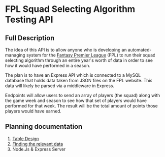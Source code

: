 # FPL Squad Selecting Algorithm Testing API

## Full Description

The idea of this API is to allow anyone who is developing an automated-managing system for the [Fantasy Premier League](http://fantasy.premierleague.com) (FPL) to run their squad selecting algorithm through an entire year's worth of data in order to see how it would have performed in a season.

The plan is to have an Express API which is connected to a MySQL database that holds data taken from JSON files on the FPL website. This data will likely be parsed via a middleware in Express.

Endpoints will allow users to send an array of players (the squad) along with the game week and season to see how that set of players would have performed for that week. The result will be the total amount of points those players would have earned. 

## Planning documentation

1. [Table Design](https://docs.google.com/document/d/1rSaNnp6NBy6kyY_6TPAzc1Bxj4aa-n7a-r1ryaYfv3I/edit?usp=sharing)
2. [Finding the relevant data](https://docs.google.com/document/d/1Kzbi1v0owFkDWXcQnaUPGRZUa-UaDPMfGyWIZsoLBk4/edit?usp=sharing)
3. Node.Js & Express Server
